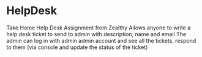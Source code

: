 # HelpDesk
Take Home Help Desk Assignment from Zealthy
Allows anyone to write a help desk ticket to send to admin with description, name and email
The admin can log in with admin admin account and see all the tickets, respond to them (via console and update the status of the ticket)
